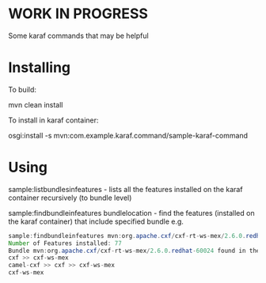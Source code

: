 WORK IN PROGRESS
================

Some karaf commands that may be helpful


Installing
==========

To build:

mvn clean install

To install in karaf container:

osgi:install -s mvn:com.example.karaf.command/sample-karaf-command


Using
=====

sample:listbundlesinfeatures - lists all the features installed on the karaf container recursively (to bundle level)

sample:findbundleinfeatures bundlelocation - find the features (installed on the karaf container) that include specified bundle e.g. 

```java
sample:findbundleinfeatures mvn:org.apache.cxf/cxf-rt-ws-mex/2.6.0.redhat-60024
Number of Features installed: 77
Bundle mvn:org.apache.cxf/cxf-rt-ws-mex/2.6.0.redhat-60024 found in the following features:
cxf >> cxf-ws-mex
camel-cxf >> cxf >> cxf-ws-mex
cxf-ws-mex
```
